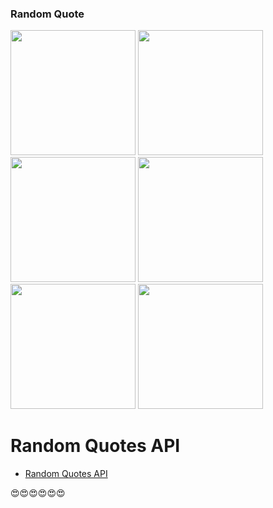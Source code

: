 ### Random Quote

<img src="https://i.imgur.com/7FCrLGN.png" width="200" />
<img src="https://i.imgur.com/VxAdy7H.png" width="200" />
<img src="https://i.imgur.com/mFVhrh6.png" width="200" />
<img src="https://i.imgur.com/vxCMhrQ.png" width="200" />
<img src="https://i.imgur.com/DK7Az3g.png" width="200" />
<img src="https://i.imgur.com/9SLEcGj.png" width="200" />

# Random Quotes API

- [Random Quotes API](https://github.com/lukePeavey/quotable)

😍😍😍😍😍😍

